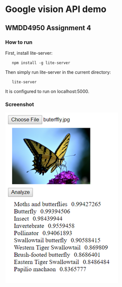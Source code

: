 # Google vision API demo
## WMDD4950 Assignment 4

### How to run

First, install lite-server:

```
   npm install -g lite-server
```

Then simply run lite-server in the current directory:
```
   lite-server
```
It is configured to run on localhost:5000.

### Screenshot

![Screenshot](Capture.PNG)
